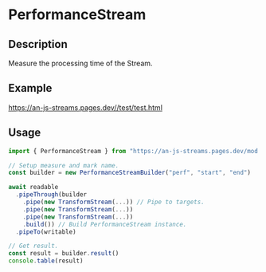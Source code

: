 # PerformanceStream

## Description
Measure the processing time of the Stream.

## Example
https://an-js-streams.pages.dev//test/test.html

## Usage
```ts
import { PerformanceStream } from "https://an-js-streams.pages.dev/mod.js" // or .ts

// Setup measure and mark name.
const builder = new PerformanceStreamBuilder("perf", "start", "end")

await readable
  .pipeThrough(builder
    .pipe(new TransformStream(...)) // Pipe to targets.
    .pipe(new TransformStream(...))
    .pipe(new TransformStream(...))
    .build()) // Build PerformanceStream instance.
  .pipeTo(writable)

// Get result.
const result = builder.result()
console.table(result)
```